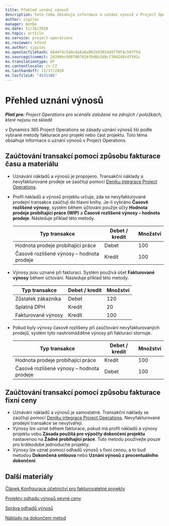```yaml
---
title: Přehled uznání výnosů
description: Toto téma obsahuje informace o uznání výnosů v Project Operations.
author: sigitac
manager: Annbe
ms.date: 11/16/2020
ms.topic: article
ms.service: project-operations
ms.reviewer: kfend
ms.author: sigitac
ms.openlocfilehash: 6844f4c5d4cda8a6a901b0302448f70f4c597f5d
ms.sourcegitcommit: 2d399bc9d07807626f0d6b2d0cf304240c47591c
ms.translationtype: HT
ms.contentlocale: cs-CZ
ms.lasthandoff: 11/17/2020
ms.locfileid: "4531386"
---
```

# <a name="revenue-recognition-overview"></a>Přehled uznání výnosů

_**Platí pro:** Project Operations pro scénáře založené na zdrojích / položkách, které nejsou na skladě_

v Dynamics 365 Project Operations se zásady uznání výnosů liší podle vybrané metody fakturace pro projekt nebo část projektu. Toto téma obsahuje informace o uznání výnosů v Project Operations.

## <a name="transactions-accounted-using-time-and-material-billing-method"></a>Zaúčtování transakcí pomocí způsobu fakturace času a materiálu

- Uznávání nákladů a výnosů je propojeno. Transakční náklady a nevyfakturované prodeje se zaúčtují pomocí [Deníku integrace Project Operations](../project-accounting/project-operations-integration-journal.md).
- Profil nákladů a výnosů projektu určuje, zda se nevyfakturované prodejní transakce zaúčtují do hlavní knihy. Je-li vybráno **Časově rozlišené výnosy**, systém během účtování použije účty **Hodnota prodeje probíhající práce (WIP)** a **Časově rozlišené výnosy – hodnota prodeje**. Následuje příklad této metody.  

  | Typ transakce | Debet / kredit | Množství |
  | --- | --- | --- |
  | Hodnota prodeje probíhající práce | Debet | 100 |
  | Časově rozlišené výnosy – hodnota prodeje | Kredit | 100 |

- Výnosy jsou uznané při fakturaci. Systém používá úšet **Fakturované výnosy** během účtování. Následuje příklad této metody.  

  | Typ transakce | Debet / kredit | Množství |
  | --- | --- | --- |
  | Zůstatek zákazníka | Debet | 120 |
  | Splatná DPH | Kredit | 20 |
  | Fakturované výnosy | Kredit | 100 |

- Pokud byly výnosy časově rozlišeny při zaúčtování nevyfakturovaných prodejů, systém tyto nashromážděné výnosy při fakturaci stornuje.

  | Typ transakce | Debet / kredit | Množství |
  | --- | --- | --- |
  | Hodnota prodeje probíhající práce | Kredit | 100 |
  | Časově rozlišené výnosy – hodnota prodeje | Debet | 100 |

## <a name="transactions-accounted-using-the-fixed-price-billing-method"></a>Zaúčtování transakcí pomocí způsobu fakturace fixní ceny

- Uznávání nákladů a výnosů je samostatné. Transakční náklady se zaúčtují pomocí [Deníku integrace Project Operations](../project-accounting/project-operations-integration-journal.md). Nevyfakturované prodejní transakce se nevytvářejí.
- Výnosy lze uznat během fakturace, pokud má profil nákladů a výnosy projektu vobu **Zásada použitá pro výpočty dokončení projektu** nastavenou na **Žádné probíhající práce**. Tuto metodu používejte pouze pro krátkodobé jednoduché projekty.
- Výnosy lze uznat pomocí odhadů výnosů s fixní cenou, a to buď metodou **Dokončená smlouva** nebo **Uznání výnosů z procentuálního dokončení**.

## <a name="additional-resources"></a>Další materiály
[Článek Konfigurace účetnictví pro fakturovatelné projekty](../project-accounting/configure-accounting-billable-projects.md)

[Projekty odhadu výnosů pevné ceny](rev-rec-percentage-completion-method.md)

[Správa odhadů výnosů](rev-rec-completed-contract-method.md)

[Náklady na dokončení metod](cost-complete-methods.md)
